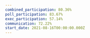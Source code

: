 ```yaml
---
combined_participation: 80.36%
poll_participation: 83.67%
exec_participation: 57.14%
communication: 72.22%
start_date: 2021-08-16T00:00:00.000Z
---
```

